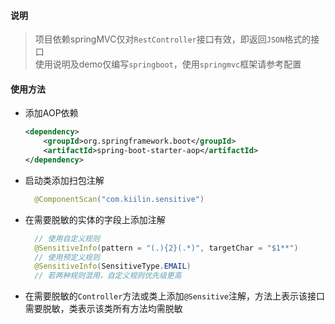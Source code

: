 #### 说明
> 项目依赖springMVC仅对`RestController`接口有效，即返回`JSON`格式的接口   
> 使用说明及demo仅编写`springboot`，使用`springmvc`框架请参考配置

#### 使用方法
- 添加AOP依赖
  ```xml
  <dependency>
      <groupId>org.springframework.boot</groupId>
      <artifactId>spring-boot-starter-aop</artifactId>
  </dependency>
  ```
  
- 启动类添加扫包注解
  ```java
    @ComponentScan("com.kiilin.sensitive")
  ```

- 在需要脱敏的实体的字段上添加注解
  ```java
    // 使用自定义规则
    @SensitiveInfo(pattern = "(.){2}(.*)", targetChar = "$1**")
    // 使用预定义规则
    @SensitiveInfo(SensitiveType.EMAIL)
    // 若两种规则混用，自定义规则优先级更高
  ```


- 在需要脱敏的`Controller`方法或类上添加`@Sensitive`注解，方法上表示该接口需要脱敏，类表示该类所有方法均需脱敏
